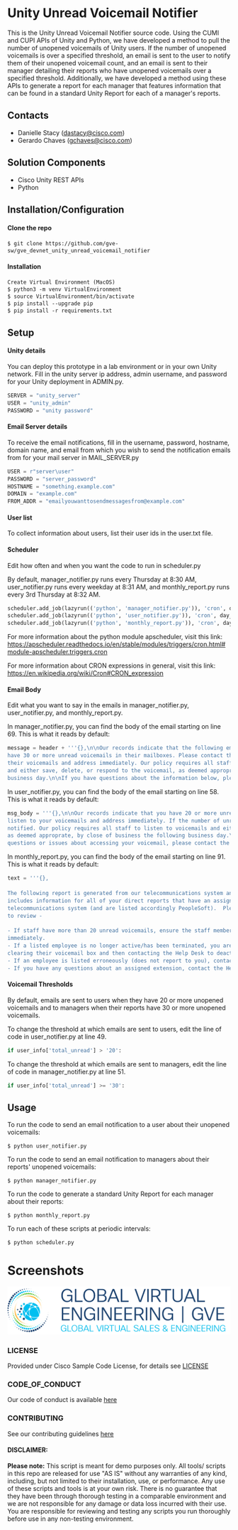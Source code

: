 # Unity Unread Voicemail Notifier
This is the Unity Unread Voicemail Notifier source code. Using the CUMI and CUPI APIs of Unity
and Python, we have developed a method to pull the number of unopened voicemails of Unity users.
If the number of unopened voicemails is over a specified threshold, an email is sent to the
user to notify them of their unopened voicemail count, and an email is sent to their manager detailing
their reports who have unopened voicemails over a specified threshold.
Additionally, we have developed a method using these APIs to generate a report for each manager
that features information that can be found in a standard Unity Report for each of a manager's 
reports.

## Contacts
* Danielle Stacy (dastacy@cisco.com)
* Gerardo Chaves (gchaves@cisco.com)


## Solution Components
* Cisco Unity REST APIs
* Python


## Installation/Configuration

#### Clone the repo
```
$ git clone https://github.com/gve-sw/gve_devnet_unity_unread_voicemail_notifier
```

#### Installation
```
Create Virtual Environment (MacOS)
$ python3 -m venv VirtualEnvironment
$ source VirtualEnvironment/bin/activate
$ pip install --upgrade pip
$ pip install -r requirements.txt
```


## Setup

#### Unity details

You can deploy this prototype in a lab environment or in your own Unity network.
Fill in the unity server ip address, admin username, and password for your Unity
deployment in ADMIN.py.
```python
SERVER = "unity_server"
USER = "unity_admin"
PASSWORD = "unity password"
```

#### Email Server details
To receive the email notifications, fill in the username, password, hostname, domain name, and email from which you 
wish to send the notification emails from for your mail 
server in MAIL_SERVER.py
```python
USER = r"server\user"
PASSWORD = "server_password"
HOSTNAME = "something.example.com"
DOMAIN = "example.com"
FROM_ADDR = "emailyouwanttosendmessagesfrom@example.com"
```

#### User list
To collect information about users, list their user ids in the user.txt file.

#### Scheduler
Edit how often and when you want the code to run in scheduler.py

By default, manager_notifier.py runs every Thursday at 8:30 AM,
user_notifier.py runs every weekday at 8:31 AM, and monthly_report.py 
runs every 3rd Thursday at 8:32 AM.
```python
scheduler.add_job(lazyrun(('python', 'manager_notifier.py')), 'cron', day_of_week='thu', hour=8, minute=30)
scheduler.add_job(lazyrun(('python', 'user_notifier.py')), 'cron', day_of_week='mon-fri', hour=8, minute=31)
scheduler.add_job(lazyrun(('python', 'monthly_report.py')), 'cron', day='3rd thu', hour=8, minute=32)
```

For more information about the python module apscheduler, visit this link:
https://apscheduler.readthedocs.io/en/stable/modules/triggers/cron.html#module-apscheduler.triggers.cron

For more information about CRON expressions in general, visit this link:
https://en.wikipedia.org/wiki/Cron#CRON_expression

#### Email Body
Edit what you want to say in the emails in manager_notifier.py,
user_notifier.py, and monthly_report.py.

In manager_notifier.py, you can find the body of the email 
starting on line 69. This is what it reads by default:
```python
message = header + '''{},\n\nOur records indicate that the following employees
have 30 or more unread voicemails in their mailboxes. Please contact these employees to ensure they listen to
their voicemails and address immediately. Our policy requires all staff to listen to voicemails
and either save, delete, or respond to the voicemail, as deemed appropriate, by close of business the following
business day.\n\nIf you have questions about the information below, please contact the Help Desk (476-HELP).\n\n'''.format(manager_dict['first_name'])
```

In user_notifier.py, you can find the body of the email starting 
on line 58. This is what it reads by default:
```python
msg_body = '''{},\n\nOur records indicate that you have 20 or more unread voicemails in your mailbox assigned to extension {}. Please
listen to your voicemails and address immediately. If the number of unread voicemails continues to increase, your manager will be
notified. Our policy requires all staff to listen to voicemails and either save, delete, or respond to the voicemail,
as deemed approprate, by close of business the following business day.\n\n If you believe this message was sent in error, and/or have
questions or issues about accessing your voicemail, please contact the Help Desk (476-HELP).'''.format(user_info['first_name'], user_info['extension'])
```

In monthly_report.py, you can find the body of the email 
starting on line 91. This is what it reads by default:
```python
text = '''{},

The following report is generated from our telecommunications system and
includes information for all of your direct reports that have an assigned extension in our
telecommunications system (and are listed accordingly PeopleSoft).  Please take a moment
to review -

- If staff have more than 20 unread voicemails, ensure the staff member addresses
immediately.
- If a listed employee is no longer active/has been terminated, you are responsible for
clearing their voicemail box and then contacting the Help Desk to deactivate the extension.
- If an employee is listed erroneously (does not report to you), contact the Help Desk.
- If you have any questions about an assigned extension, contact the Help Desk.'''.format(manager_info_dict['first_name'])
```

#### Voicemail Thresholds
By default, emails are sent to users when they have 20 or more unopened voicemails and to managers when their 
reports have 30 or more unopened voicemails. 

To change the threshold at which emails are sent to users, edit the line of code in user_notifier.py at line 49.
```python
if user_info['total_unread'] > '20':
```

To change the threshold at which emails are sent to managers, 
edit the line of code in manager_notifier.py at line 51.
```python
if user_info['total_unread'] >= '30':
```


## Usage
To run the code to send an email notification to a user about their unopened
voicemails:
```
$ python user_notifier.py
```

To run the code to send an email notification to managers about their 
reports' unopened voicemails:
```
$ python manager_notifier.py
```

To run the code to generate a standard Unity Report for each manager
about their reports:
```
$ python monthly_report.py
```

To run each of these scripts at periodic intervals:
```
$ python scheduler.py
```


# Screenshots

![/IMAGES/0image.png](/IMAGES/0image.png)

### LICENSE

Provided under Cisco Sample Code License, for details see [LICENSE](LICENSE.md)

### CODE_OF_CONDUCT

Our code of conduct is available [here](CODE_OF_CONDUCT.md)

### CONTRIBUTING

See our contributing guidelines [here](CONTRIBUTING.md)

#### DISCLAIMER:
<b>Please note:</b> This script is meant for demo purposes only. All tools/ scripts in this repo are released for use "AS IS" without any warranties of any kind, including, but not limited to their installation, use, or performance. Any use of these scripts and tools is at your own risk. There is no guarantee that they have been through thorough testing in a comparable environment and we are not responsible for any damage or data loss incurred with their use.
You are responsible for reviewing and testing any scripts you run thoroughly before use in any non-testing environment.
